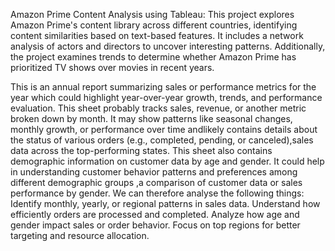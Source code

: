 Amazon Prime Content Analysis using Tableau:
This project explores Amazon Prime's content library across different countries, identifying content similarities based on text-based features. It includes a network analysis of actors and directors to uncover interesting patterns. Additionally, the project examines trends to determine whether Amazon Prime has prioritized TV shows over movies in recent years.

This is  an annual report summarizing sales or performance metrics for the year which could highlight year-over-year growth, trends, and performance evaluation. This sheet probably tracks sales, revenue, or another metric broken down by month. It may show patterns like seasonal changes, monthly growth, or performance over time andlikely contains details about the status of various orders (e.g., completed, pending, or canceled),sales data across the top-performing states. This sheet also contains demographic information on customer data by age and gender. It could help in understanding customer behavior patterns and preferences among different demographic groups ,a comparison of customer data or sales performance by gender.
We can therefore analyse the following things:
Identify monthly, yearly, or regional patterns in sales data.
Understand how efficiently orders are processed and completed.
Analyze how age and gender impact sales or order behavior.
Focus on top regions for better targeting and resource allocation.

